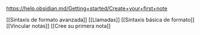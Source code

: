 https://help.obsidian.md/Getting+started/Create+your+first+note

[[Sintaxis de formato avanzada]]
[[Llamadas]]
[[Sintaxis básica de formato]]
[[Vincular notas]]
[[Cree su primera nota]]
